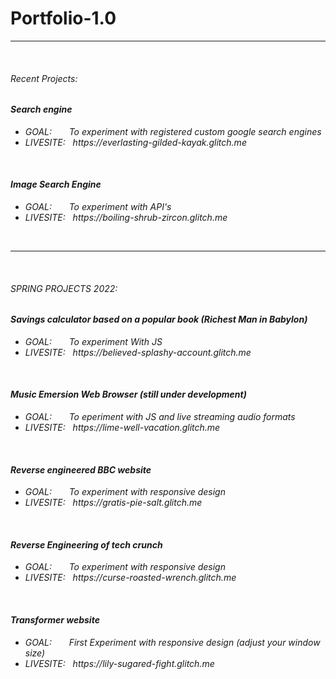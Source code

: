 <h1>Portfolio-1.0</h1>

--------------------------------------------------------------------------------------------------------------------
<br>
<h6><i>Recent Projects:<i></h6> 

<h4>Search engine</h4>

<ul><li>GOAL: &nbsp&nbsp&nbsp&nbsp&nbsp To experiment with registered custom google search engines</li>

<li>LIVESITE: &nbsp https://everlasting-gilded-kayak.glitch.me</li></ul><br>

<h4>Image Search Engine</h4>
 
<ul><li>GOAL: &nbsp&nbsp&nbsp&nbsp&nbsp To experiment with API's</li>

<li>LIVESITE: &nbsp https://boiling-shrub-zircon.glitch.me</li></ul> <br>


---------------------------------------------------------------------------------------------------------------------
<br>
<h6><i>SPRING PROJECTS 2022:<i></h6>
<h4>Savings calculator based on a popular book (Richest Man in Babylon)</h4> 
<ul><li>GOAL: &nbsp&nbsp&nbsp&nbsp&nbsp To experiment With JS </li>

<li>LIVESITE: &nbsp https://believed-splashy-account.glitch.me </li></ul><br> 
  
<h4>Music Emersion Web Browser (still under development)</h4>

<ul><li>GOAL: &nbsp&nbsp&nbsp&nbsp&nbsp To eperiment with JS and live streaming audio formats</li>

<li>LIVESITE: &nbsp https://lime-well-vacation.glitch.me </li></ul> <br>
  
<h4>Reverse engineered BBC website</h4>
<ul><li>GOAL: &nbsp&nbsp&nbsp&nbsp&nbsp To experiment with responsive design</li>  
<li>LIVESITE: &nbsp https://gratis-pie-salt.glitch.me </li></ul><br>
  
<h4>Reverse Engineering of tech crunch</h4>
<ul><li>GOAL: &nbsp&nbsp&nbsp&nbsp&nbsp To experiment with responsive design</li>
<li>LIVESITE: &nbsp https://curse-roasted-wrench.glitch.me </li></ul><br>

<h4>Transformer website</h4>
<ul><li>GOAL: &nbsp&nbsp&nbsp&nbsp&nbsp First Experiment with responsive design (adjust your window size)</li> 
<li>LIVESITE: &nbsp https://lily-sugared-fight.glitch.me </li></ul><br>
